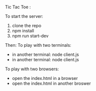 Tic Tac Toe : 

To start the server:
1. clone the repo
2. npm install
3. npm run start-dev

Then: 
To play with two terminals: 
-  in another terminal: node client.js
-  in another terminal: node client.js 

To play with two browsers: 
- open the index.html in a browser
- open the index.html in another broswer
